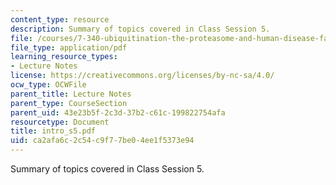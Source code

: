 ```yaml
---
content_type: resource
description: Summary of topics covered in Class Session 5.
file: /courses/7-340-ubiquitination-the-proteasome-and-human-disease-fall-2004/ca2afa6c2c54c9f77be04ee1f5373e94_intro_s5.pdf
file_type: application/pdf
learning_resource_types:
- Lecture Notes
license: https://creativecommons.org/licenses/by-nc-sa/4.0/
ocw_type: OCWFile
parent_title: Lecture Notes
parent_type: CourseSection
parent_uid: 43e23b5f-2c3d-37b2-c61c-199822754afa
resourcetype: Document
title: intro_s5.pdf
uid: ca2afa6c-2c54-c9f7-7be0-4ee1f5373e94
---
```

Summary of topics covered in Class Session 5.